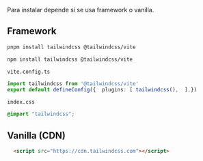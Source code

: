 Para instalar depende si se usa framework o vanilla.

## Framework
```bash
pnpm install tailwindcss @tailwindcss/vite
```

```bash
npm install tailwindcss @tailwindcss/vite
```

`vite.config.ts`
```ts
import tailwindcss from '@tailwindcss/vite'
export default defineConfig({  plugins: [ tailwindcss(),  ],})
```

`index.css`
```css
@import "tailwindcss";
```
## Vanilla (CDN)

```html
  <script src="https://cdn.tailwindcss.com"></script>
```

